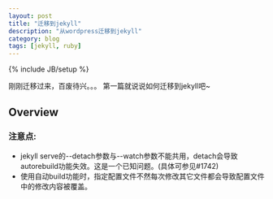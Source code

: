 ```yaml
---
layout: post
title: "迁移到jekyll"
description: "从wordpress迁移到jekyll"
category: blog
tags: [jekyll, ruby]
---
```

{% include JB/setup %}

刚刚迁移过来，百废待兴。。。
第一篇就说说如何迁移到jekyll吧~

## Overview

### 注意点:
- jekyll serve的--detach参数与--watch参数不能共用，detach会导致autorebuild功能失效。这是一个已知问题。(具体可参见#1742)
- 使用自动build功能时，指定配置文件不然每次修改其它文件都会导致配置文件中的修改内容被覆盖。
